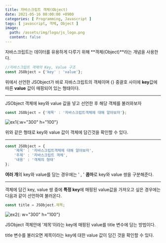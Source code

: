 ```yaml
---
title: 자바스크립트 객체(Object)
date: 2021-05-16 00:00:00 +0900
categories: [ Programming, Javascript ]
tags: [ javascript, 객체, Object ]
image:
  path: /assets/img/logo/js_logo.png
  content: false
---
```


자바스크립트는 데이터를 유용하게 다루기 위해 **객체(Object)**라는 개념을 사용한다.

``` javascript
//자바스크립트 객체의 Key, Value 구조
const JSObject = {'key' : 'value'};
```

위에서 선언한 JSObject가 바로 자바스크립트의 객체이며 {} 중괄호 사이에 **key**값에 따른 **value** 값이
매핑되어 있는 형태이다.


---


JSObject 객체에 key와 value 값을 넣고 선언한 후 해당 객체를 불러와보자

``` javascript
const JSObject = {'제목' : '자바스크립트객체에 대해 알아보자'};
```

![ex1](https://blog.kakaocdn.net/dn/cmWJH4/btq41lzlXpO/cyO7VMhJdmaCuQDfmRbJA0/img.png){:w="300" h="100"}

위와 같은 형태로 key와 value 값이 객체에 담긴것을 확인할 수 있다.



---

``` javascript
const JSObject = {
	'제목' : '자바스크립트객체에 대해 알아보자',
	'주제' : '자바스크립트 객체',
	'내용' : '객체의 형태'
};
```

**여러 개**의 key와 value를 담는 경우에는 ' , ' **콤마**로 key와 value 쌍을 구분해준다.



---


객체에 담긴 key, value 쌍 중에 **특정 key**에 매핑된 value값을 가져오고 싶은 경우에는 다음과 같이 선언하여 불러온다.

``` javascript
const title = JSObject.제목;
```

![ex2](https://img1.daumcdn.net/thumb/R1280x0/?scode=mtistory2&fname=https%3A%2F%2Fblog.kakaocdn.net%2Fdn%2Fy2aoZ%2Fbtq42zqBzbT%2FDarVZb8H2L3vzYbPMyJPe1%2Fimg.png){:
w="300" h="100"}

JSObject 객체안에 '제목'이라는 key에 매핑된 value를 title 변수에 담는 방법이다.

title 변수를 불러오면 제목이라는 key에 대한 value 값이 담긴 것을 확인할 수 있다.

